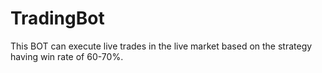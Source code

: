 # TradingBot
This BOT can execute live trades in the live market based on the strategy having win rate of 60-70%.
